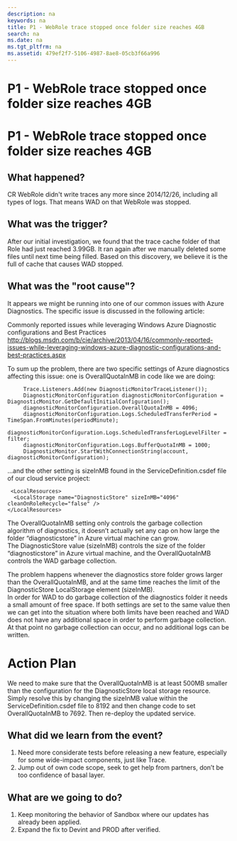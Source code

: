 ```yaml
---
description: na
keywords: na
title: P1 - WebRole trace stopped once folder size reaches 4GB
search: na
ms.date: na
ms.tgt_pltfrm: na
ms.assetid: 479ef2f7-5106-4987-8ae8-05cb3f66a996
---
```

# P1 - WebRole trace stopped once folder size reaches 4GB
P1 - WebRole trace stopped once folder size reaches 4GB
==================================================================

What happened?
--------------

CR WebRole didn't write traces any more since 2014/12/26, including all types of logs. That means WAD on that WebRole was stopped.

What was the trigger?
---------------------

After our initial investigation, we found that the trace cache folder of that Role had just reached 3.99GB. It ran again after we manually deleted some files until next time being filled.
Based on this discovery, we believe it is the full of cache that causes WAD stopped.

What was the "root cause"?
--------------------------

It appears we might be running into one of our common issues with Azure Diagnostics. The specific issue is discussed in the following article: 

Commonly reported issues while leveraging Windows Azure Diagnostic configurations and Best Practices
http://blogs.msdn.com/b/cie/archive/2013/04/16/commonly-reported-issues-while-leveraging-windows-azure-diagnostic-configurations-and-best-practices.aspx 

To sum up the problem, there are two specific settings of Azure diagnostics affecting this issue: one is OverallQuotaInMB in code like we are doing:

         Trace.Listeners.Add(new DiagnosticMonitorTraceListener());
         DiagnosticMonitorConfiguration diagnosticMonitorConfiguration = DiagnosticMonitor.GetDefaultInitialConfiguration();
         diagnosticMonitorConfiguration.OverallQuotaInMB = 4096; 
         diagnosticMonitorConfiguration.Logs.ScheduledTransferPeriod = TimeSpan.FromMinutes(periodMinute);
         diagnosticMonitorConfiguration.Logs.ScheduledTransferLogLevelFilter = filter;
         diagnosticMonitorConfiguration.Logs.BufferQuotaInMB = 1000;
         DiagnosticMonitor.StartWithConnectionString(account, diagnosticMonitorConfiguration);

…and the other setting is sizeInMB found in the ServiceDefinition.csdef file of our cloud service project:

     <LocalResources>
      <LocalStorage name="DiagnosticStore" sizeInMB="4096" cleanOnRoleRecycle="false" />
    </LocalResources>

The OverallQuotaInMB setting only controls the garbage collection algorithm of diagnostics, it doesn’t actually set any cap on how large the folder “diagnosticstore” in Azure virtual machine can grow.  
The DiagnosticStore value (sizeInMB) controls the size of the folder “diagnosticstore” in Azure virtual machine, and the OverallQuotaInMB controls the WAD garbage collection. 

The problem happens whenever the diagnostics store folder grows larger than the OverallQuotaInMB, and at the same time reaches the limit of the DiagnosticStore LocalStorage element (sizeInMB).  
In order for WAD to do garbage collection of the diagnostics folder it needs a small amount of free space.  If both settings are set to the same value then we can get into the situation where both limits have been reached and WAD does not have any additional space in order to perform garbage collection.  At that point no garbage collection can occur, and no additional logs can be written.

Action Plan
==================== 
We need to make sure that the OverallQuotaInMB is at least 500MB smaller than the configuration for the DiagnosticStore local storage resource. Simply resolve this by changing the sizeInMB value within the ServiceDefinition.csdef file to 8192 and then change code to set OverallQuotaInMB to 7692. Then re-deploy the updated service. 


What did we learn from the event?
---------------------------------

1.	Need more considerate tests before releasing a new feature, especially for some wide-impact components, just like Trace.
2.	Jump out of own code scope, seek to get help from partners, don’t be too confidence of basal layer. 

What are we going to do?
------------------------

1.	Keep monitoring the behavior of Sandbox where our updates has already been applied.
2.	Expand the fix to Devint and PROD after verified.

